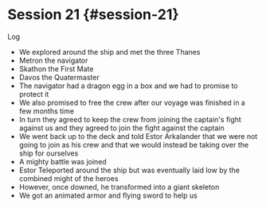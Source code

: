 # Session 21 {#session-21}

Log

* We explored around the ship and met the three Thanes  
* Metron the navigator  
* Skathon the First Mate  
* Davos the Quatermaster  
* The navigator had a dragon egg in a box and we had to promise to protect it  
* We also promised to free the crew after our voyage was finished in a few months time  
* In turn they agreed to keep the crew from joining the captain's fight against us and they agreed to join the fight against the captain  
* We went back up to the deck and told Estor Arkalander that we were not going to join as his crew and that we would instead be taking over the ship for ourselves  
* A mighty battle was joined  
* Estor Teleported around the ship but was eventually laid low by the combined might of the heroes  
* However, once downed, he transformed into a giant skeleton  
* We got an animated armor and flying sword to help us
